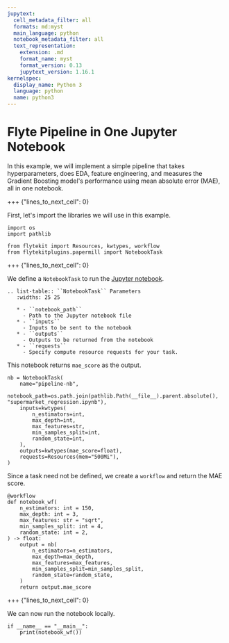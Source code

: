 ```yaml
---
jupytext:
  cell_metadata_filter: all
  formats: md:myst
  main_language: python
  notebook_metadata_filter: all
  text_representation:
    extension: .md
    format_name: myst
    format_version: 0.13
    jupytext_version: 1.16.1
kernelspec:
  display_name: Python 3
  language: python
  name: python3
---
```


# Flyte Pipeline in One Jupyter Notebook

In this example, we will implement a simple pipeline that takes hyperparameters, does EDA, feature engineering, and measures the Gradient
Boosting model's performance using mean absolute error (MAE), all in one notebook.

+++ {"lines_to_next_cell": 0}

First, let's import the libraries we will use in this example.

```{code-cell}
import os
import pathlib

from flytekit import Resources, kwtypes, workflow
from flytekitplugins.papermill import NotebookTask
```

+++ {"lines_to_next_cell": 0}

We define a `NotebookTask` to run the [Jupyter notebook](https://github.com/flyteorg/flytesnacks/blob/master/examples/exploratory_data_analysis/exploratory_data_analysis/supermarket_regression.ipynb).

```{eval-rst}
.. list-table:: ``NotebookTask`` Parameters
   :widths: 25 25

   * - ``notebook_path``
     - Path to the Jupyter notebook file
   * - ``inputs``
     - Inputs to be sent to the notebook
   * - ``outputs``
     - Outputs to be returned from the notebook
   * - ``requests``
     - Specify compute resource requests for your task.
```

This notebook returns `mae_score` as the output.

```{code-cell}
nb = NotebookTask(
    name="pipeline-nb",
    notebook_path=os.path.join(pathlib.Path(__file__).parent.absolute(), "supermarket_regression.ipynb"),
    inputs=kwtypes(
        n_estimators=int,
        max_depth=int,
        max_features=str,
        min_samples_split=int,
        random_state=int,
    ),
    outputs=kwtypes(mae_score=float),
    requests=Resources(mem="500Mi"),
)
```

Since a task need not be defined, we create a `workflow` and return the MAE score.

```{code-cell}
@workflow
def notebook_wf(
    n_estimators: int = 150,
    max_depth: int = 3,
    max_features: str = "sqrt",
    min_samples_split: int = 4,
    random_state: int = 2,
) -> float:
    output = nb(
        n_estimators=n_estimators,
        max_depth=max_depth,
        max_features=max_features,
        min_samples_split=min_samples_split,
        random_state=random_state,
    )
    return output.mae_score
```

+++ {"lines_to_next_cell": 0}

We can now run the notebook locally.

```{code-cell}
if __name__ == "__main__":
    print(notebook_wf())
```
